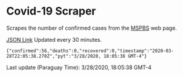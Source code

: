 # Covid-19 Scraper

Scrapes the number of confirmed cases from the [MSPBS](https://www.mspbs.gov.py/covid-19.php) web page.

[JSON Link](https://jmayalag.github.io/covid19-scrape/cases.json)
Updated every 30 minutes.
```
{"confirmed":56,"deaths":0,"recovered":0,"timestamp":"2020-03-28T22:05:38.270Z","pyt":"3/28/2020, 18:05:38 GMT-4"}
```
Last update (Paraguay Time): 3/28/2020, 18:05:38 GMT-4